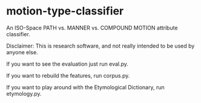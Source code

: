 # motion-type-classifier
An ISO-Space PATH vs. MANNER vs. COMPOUND MOTION attribute classifier.

Disclaimer:
This is research software, and not really intended to be used by anyone else.

If you want to see the evaluation just run eval.py.

If you want to rebuild the features, run corpus.py.

If you want to play around with the Etymological Dictionary, run etymology.py.
